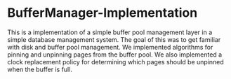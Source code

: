 # BufferManager-Implementation
This is a implementation of a simple buffer pool management layer in a simple database management system. The goal of this was to get familiar with disk and buffer pool management. 
We implemented algorithms for pinning and unpinning pages from the buffer pool. We also implemented a clock replacement policy for determining which pages should be unpinned when the buffer is full.

